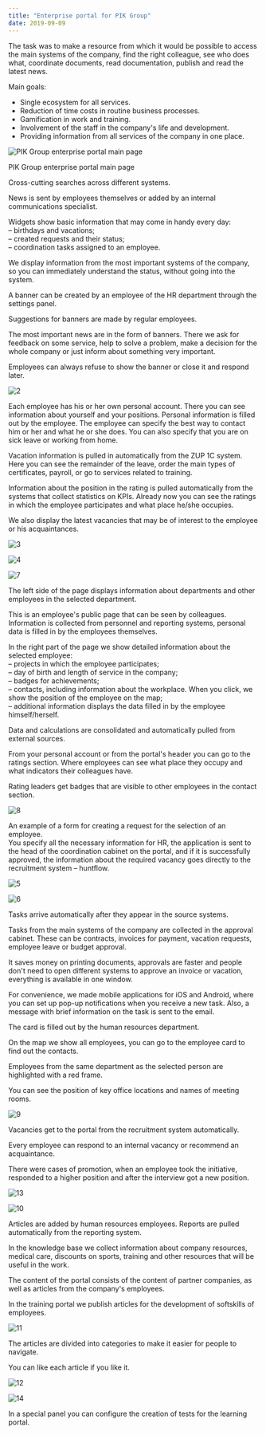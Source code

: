```yaml
---
title: "Enterprise portal for PIK Group"
date: 2019-09-09
---
```


The task was to make a resource from which it would be possible to access the main systems of the company, find the right colleague, see who does what, coordinate documents, read documentation, publish and read the latest news.

Main goals:

*   Single ecosystem for all services.
*   Reduction of time costs in routine business processes.
*   Gamification in work and training.
*   Involvement of the staff in the company's life and development.
*   Providing information from all services of the company in one place.

![](image1.png "PIK Group enterprise portal main page")

PIK Group enterprise portal main page

Cross-cutting searches across different systems.

News is sent by employees themselves or added by an internal communications specialist.

Widgets show basic information that may come in handy every day:  
– birthdays and vacations;  
– created requests and their status;  
– coordination tasks assigned to an employee.

We display information from the most important systems of the company, so you can immediately understand the status, without going into the system.

A banner can be created by an employee of the HR department through the settings panel.

Suggestions for banners are made by regular employees.

The most important news are in the form of banners. There we ask for feedback on some service, help to solve a problem, make a decision for the whole company or just inform about something very important.

Employees can always refuse to show the banner or close it and respond later.

![](image2.png "2")

Each employee has his or her own personal account. There you can see information about yourself and your positions. Personal information is filled out by the employee. The employee can specify the best way to contact him or her and what he or she does. You can also specify that you are on sick leave or working from home.

Vacation information is pulled in automatically from the ZUP 1C system. Here you can see the remainder of the leave, order the main types of certificates, payroll, or go to services related to training.

Information about the position in the rating is pulled automatically from the systems that collect statistics on KPIs. Already now you can see the ratings in which the employee participates and what place he/she occupies.

We also display the latest vacancies that may be of interest to the employee or his acquaintances.

![](image3.png "3")

![](image4.png "4")

![](image5.png "7")

The left side of the page displays information about departments and other employees in the selected department.

This is an employee's public page that can be seen by colleagues. Information is collected from personnel and reporting systems, personal data is filled in by the employees themselves.

In the right part of the page we show detailed information about the selected employee:  
– projects in which the employee participates;  
– day of birth and length of service in the company;  
– badges for achievements;  
– contacts, including information about the workplace. When you click, we show the position of the employee on the map;  
– additional information displays the data filled in by the employee himself/herself.

Data and calculations are consolidated and automatically pulled from external sources.

From your personal account or from the portal's header you can go to the ratings section. Where employees can see what place they occupy and what indicators their colleagues have.

Rating leaders get badges that are visible to other employees in the contact section.

![](image6.png "8")

An example of a form for creating a request for the selection of an employee.  
You specify all the necessary information for HR, the application is sent to the head of the coordination cabinet on the portal, and if it is successfully approved, the information about the required vacancy goes directly to the recruitment system – huntflow.

![](image7.png "5")

![](image8.png "6")

Tasks arrive automatically after they appear in the source systems.

Tasks from the main systems of the company are collected in the approval cabinet. These can be contracts, invoices for payment, vacation requests, employee leave or budget approval.

It saves money on printing documents, approvals are faster and people don't need to open different systems to approve an invoice or vacation, everything is available in one window.

For convenience, we made mobile applications for iOS and Android, where you can set up pop-up notifications when you receive a new task. Also, a message with brief information on the task is sent to the email.

The card is filled out by the human resources department.

On the map we show all employees, you can go to the employee card to find out the contacts.

Employees from the same department as the selected person are highlighted with a red frame.

You can see the position of key office locations and names of meeting rooms.

![](image9.png "9")

Vacancies get to the portal from the recruitment system automatically.

Every employee can respond to an internal vacancy or recommend an acquaintance.

There were cases of promotion, when an employee took the initiative, responded to a higher position and after the interview got a new position.

![](image10.png "13")

![](image11.png "10")

Articles are added by human resources employees. Reports are pulled automatically from the reporting system.

In the knowledge base we collect information about company resources, medical care, discounts on sports, training and other resources that will be useful in the work.

The content of the portal consists of the content of partner companies, as well as articles from the company's employees.

In the training portal we publish articles for the development of softskills of employees.

![](image12.png "11")

The articles are divided into categories to make it easier for people to navigate.

You can like each article if you like it.

![](image13.png "12")

![](image14.png "14")

In a special panel you can configure the creation of tests for the learning portal.
